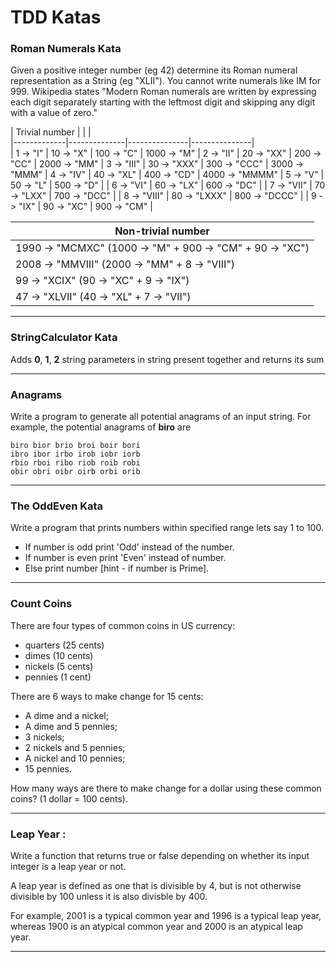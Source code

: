 TDD Katas
===================

### Roman Numerals Kata

Given a positive integer number (eg 42) determine 
its Roman numeral representation as a String (eg "XLII").
You cannot write numerals like IM for 999.
Wikipedia states "Modern Roman numerals are written by
expressing each digit separately starting with the
leftmost digit and skipping any digit with a value of zero."
    
| Trivial number |                           |               |   
|-------------|--------------|---------------|---------------|  
| 1 ->    "I" | 10 ->    "X" | 100 ->    "C" | 1000 ->    "M"
| 2 ->   "II" | 20 ->   "XX" | 200 ->   "CC" | 2000 ->   "MM"
| 3 ->  "III" | 30 ->  "XXX" | 300 ->  "CCC" | 3000 ->  "MMM"
| 4 ->   "IV" | 40 ->   "XL" | 400 ->   "CD" | 4000 -> "MMMM"
| 5 ->    "V" | 50 ->    "L" | 500 ->    "D" |
| 6 ->   "VI" | 60 ->   "LX" | 600 ->   "DC" |
| 7 ->  "VII" | 70 ->  "LXX" | 700 ->  "DCC" |
| 8 -> "VIII" | 80 -> "LXXX" | 800 -> "DCCC" |
| 9 ->   "IX" | 90 ->   "XC" | 900 ->   "CM" |

|Non-trivial number                                         |
|-----------------------------------------------------------|
| 1990 -> "MCMXC"  (1000 -> "M"  + 900 -> "CM" + 90 -> "XC")
| 2008 -> "MMVIII" (2000 -> "MM" + 8 -> "VIII")
|  99 -> "XCIX"   (90 -> "XC" + 9 -> "IX")
|  47 -> "XLVII"  (40 -> "XL" + 7 -> "VII")

---

### StringCalculator Kata

Adds **0**, **1**, **2** string parameters in string present together and returns its sum

---

### Anagrams

Write a program to generate all potential anagrams of an input string.
For example, the potential anagrams of **biro** are

    biro bior brio broi boir bori
    ibro ibor irbo irob iobr iorb
    rbio rboi ribo riob roib robi
    obir obri oibr oirb orbi orib

---

### The OddEven Kata
Write a program that prints numbers within specified range lets say 1 to 100.

* If number is odd print 'Odd' instead of the number.
* If number is even print 'Even' instead of number.
* Else print number [hint - if number is Prime].

---

### Count Coins
There are four types of common coins in US currency:

*    quarters (25 cents)
*    dimes (10 cents)
*    nickels (5 cents)
*    pennies (1 cent)

There are 6 ways to make change for 15 cents:

*    A dime and a nickel;
*    A dime and 5 pennies;
*    3 nickels;
*    2 nickels and 5 pennies;
*    A nickel and 10 pennies;
*    15 pennies.

How many ways are there to make change for a dollar using these common coins? (1 dollar = 100 cents).

---

###  Leap Year :

Write a function that returns true or false depending on
whether its input integer is a leap year or not.

A leap year is defined as one that is divisible by 4,
but is not otherwise divisible by 100 unless it is
also divisble by 400.

For example, 2001 is a typical common year and 1996
is a typical leap year, whereas 1900 is an atypical
common year and 2000 is an atypical leap year.

---
